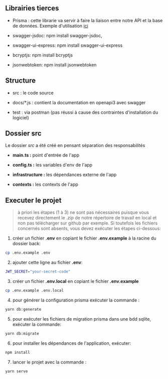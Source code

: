 ## Librairies tierces

- Prisma : cette librarie va servir à faire la liaison entre notre API et la base de données.
  Exemple d'utilisation [ici](https://www.prisma.io/docs/getting-started)

- swagger-jsdoc: npm install swagger-jsdoc,
- swagger-ui-express: npm install swagger-ui-express
- bcryptjs: npm install bcryptjs
- jsonwebtoken: npm install jsonwebtoken

## Structure

- src : le code source

- docs/*.js : contient la documentation en openapi3 avec swagger

- test : via postman (pas réussi à cause des contraintes d'installation du logiciel)

## Dossier src

Le dossier *src* a été créé en pensant séparation des responsabilités

- **main.ts :** point d'entrée de l'app

- **config.ts :** les variables d'env de l'app

- **infrastructure :** les dépendances externe de l'app

- **contexts :** les contexts de l'app

## Executer le projet
> à priori les étapes (1 à 3) ne sont pas nécessaires puisque vous recevez directement le *.zip* de notre répertoire de travail en local et non pas télécharger sur github par exemple. Si toutefois les fichiers concernés sont absents, vous devez exécuter les étapes ci-dessous:
1. créer un fichier **.env** en copiant le fichier **.env.example** à la racine du dossier back:
```bash 
cp .env.example .env
```

2. ajouter cette ligne au fichier **.env**:
```bash
JWT_SECRET="your-secret-code"
```

3. créer un fichier **.env.local** en copiant le fichier **.env.example**
```bash 
cp .env.example .env.local
```

4. pour générer la configuration prisma exécuter la commande :
```bash
yarn db:generate
```

5. pour exécuter les fichiers de migration prisma dans une bdd sqlite, exécuter la commande:
```bash
yarn db:migrate
```

6. pour installer les dépendances de l'application, exécuter:
```bash
npm install
```

7. lancer le projet avec la commande : 
```bash
yarn serve
```


